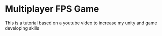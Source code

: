 # Multiplayer FPS Game
 This is a tutorial based on a youtube video to increase my unity and game developing skills
